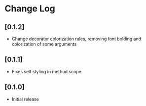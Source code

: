 # Change Log

## [0.1.2]

- Change  decorator colorization rules, removing font bolding and colorization of some arguments

## [0.1.1]

- Fixes self styling in method scope

## [0.1.0]

- Initial release
